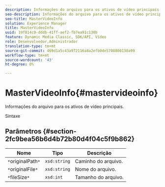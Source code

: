 ```yaml
---
description: Informações do arquivo para os ativos de vídeo principais.
seo-description: Informações do arquivo para os ativos de vídeo principais.
seo-title: MasterVideoInfo
solution: Experience Manager
title: MasterVideoInfo
uuid: 19f814c9-dddb-41ff-aef2-fb7ea91c130b
feature: Dynamic Media Classic, SDK/API, Vídeo
role: Desenvolvedor,Administrador
translation-type: tm+mt
source-git-commit: 469d1a5c43a972116a8a2efb0de5708800130a99
workflow-type: tm+mt
source-wordcount: '43'
ht-degree: 0%

---
```



# MasterVideoInfo{#mastervideoinfo}

Informações do arquivo para os ativos de vídeo principais.

Sintaxe

## Parâmetros {#section-2fc9bea56b6d4b72b80d4f04c5f9b862}

| Nome | Tipo | Descrição |
|---|---|---|
| `*`originalPath`*` | `xsd:string` | Caminho do arquivo. |
| `*`originalFile`*` | `xsd:string` | Nome do arquivo. |
| `*`fileSize`*` | `xsd:int` | Tamanho do arquivo. |

